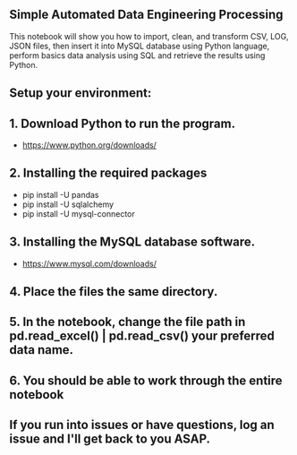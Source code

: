 ## Simple Automated Data Engineering Processing
This notebook will show you how to import, clean, and transform CSV, LOG, JSON files, then insert it into MySQL database using Python language, perform basics data analysis using SQL and retrieve the results using Python.

## Setup your environment:

## 1. Download Python to run the program.
- https://www.python.org/downloads/
## 2. Installing the required packages
- pip install -U pandas
- pip install -U sqlalchemy
- pip install -U mysql-connector
## 3. Installing the MySQL database software.
- https://www.mysql.com/downloads/
## 4. Place the files the same directory.
## 5. In the notebook, change the file path in pd.read_excel() | pd.read_csv() your preferred data name.
## 6. You should be able to work through the entire notebook
## If you run into issues or have questions, log an issue and I'll get back to you ASAP.
